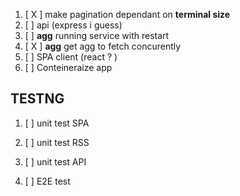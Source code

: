 1. [ X ] make pagination dependant on **terminal size**
2. [ ] api (express i guess)
3. [ ] **agg** running service with restart 
4. [ X ] **agg** get agg to fetch concurently
5. [ ] SPA client (react ? )
6. [ ] Conteineraize app


## TESTNG
1. [ ] unit test SPA
2. [ ] unit test RSS
3. [ ] unit test API

4. [ ] E2E test
